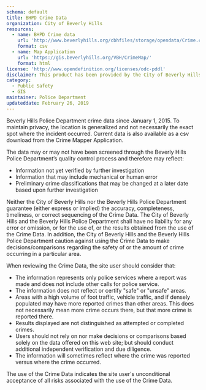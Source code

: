 ```yaml
---
schema: default
title: BHPD Crime Data
organization: City of Beverly Hills
resources:
  - name: BHPD Crime data
    url: 'http://www.beverlyhills.org/cbhfiles/storage/opendata/Crime.csv'
    format: csv
  - name: Map Application
    url: 'https://gis.beverlyhills.org/VBH/CrimeMap/'
    format: html    
license: 'http://www.opendefinition.org/licenses/odc-pddl'
disclaimer: This product has been provided by the City of Beverly Hills on as as-is basis for informational purposes. No warranty is made by the City of Beverly Hills regarding specific accuracy, completeness, or fitness for any particular purpose or use of any data made available on the City’s Open Data Portal. The City reserves the right to discontinue availability of content on the Open Data Portal at any time and for any reason.
category:
  - Public Safety
  - GIS
maintainer: Police Department
updateddate: February 26, 2019
---
```

Beverly Hills Police Department crime data since January 1, 2015. To maintain privacy, the location is generalized and not necessarily the exact spot where the incident occurred. Current data is also available as a csv download from the Crime Mapper Application.

The data may or may not have been screened through the Beverly Hills Police Department’s quality control process and therefore may reflect:
<ul style="list-style-type:disc">
<li>Information not yet verified by further investigation</li>
<li>Information that may include mechanical or human error</li>
<li>Preliminary crime classifications that may be changed at a later date based upon further investigation</li>
</ul>
Neither the City of Beverly Hills nor the Beverly Hills Police Department guarantee (either express or implied) the accuracy, completeness, timeliness, or correct sequencing of the Crime Data. The City of Beverly Hills and the Beverly Hills Police Department shall have no liability for any error or omission, or for the use of, or the results obtained from the use of the Crime Data. In addition, the City of Beverly Hills and the Beverly Hills Police Department caution against using the Crime Data to make decisions/comparisons regarding the safety of or the amount of crime occurring in a particular area.

When reviewing the Crime Data, the site user should consider that:
<ul style="list-style-type:disc">
<li>The information represents only police services where a report was made and does not include other calls for police service.</li>
<li>The information does not reflect or certify "safe" or "unsafe" areas.</li>
<li>Areas with a high volume of foot traffic, vehicle traffic, and if densely populated may have more reported crimes than other areas. This does not necessarily mean more crime occurs there, but that more crime is reported there.</li>
<li>Results displayed are not distinguished as attempted or completed crimes.</li>
<li>Users should not rely on nor make decisions or comparisons based solely on the data offered on this web site; but should conduct additional independent verification and due diligence.</li>
<li>The information will sometimes reflect where the crime was reported versus where the crime occurred.</li>
</ul>
The use of the Crime Data indicates the site user's unconditional acceptance of all risks associated with the use of the Crime Data.
